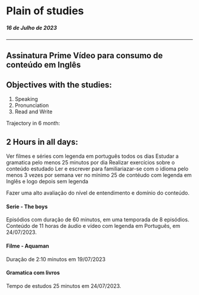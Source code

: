 # Plain of studies

##### 16 de Julho de 2023

---

## Assinatura Prime Vídeo para consumo de conteúdo em Inglês

## Objectives with the studies:

1. Speaking
2. Pronunciation
3. Read and Write

Trajectory in 6 month:

## 2 Hours in all days:

Ver filmes e séries com legenda em português todos os dias
Estudar a gramatica pelo menos 25 minutos por dia
Realizar exercícios sobre o conteúdo estudado
Ler e escrever para familiariazar-se com o idioma
pelo menos 3 vezes por semana ver no mínimo 25 de contéudo com legenda em Inglês e logo depois sem legenda

Fazer uma alto avaliação do nível de entendimento e domínio do conteúdo.

#### Serie - The boys

Episódios com duração de 60 minutos, em uma temporada de 8 episódios. Conteúdo de 11 horas de áudio e vídeo com legenda em Português, em 24/07/2023.

#### Filme - Aquaman

Duração de 2:10 minutos em 19/07/2023

#### Gramatica com livros

Tempo de estudos 25 minutos em 24/07/2023.
